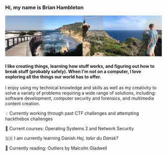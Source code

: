 ### Hi, my name is Brian Hambleton 
![Various pictures I've taken, or had taken of me from various locations.](https://github.com/bhambleton/bhambleton/raw/master/cover-photo.jpg)
#### I like creating things, learning how stuff works, and figuring out how to break stuff (probably safely). When I'm not on a computer, I love exploring all the things our world has to offer.

I enjoy using my technical knowledge and skills as well as my creativity to solve a variety of problems requiring a wide range of solutions, including: software development, computer security and forensics, and multimedia content creation. 

  :bulb: Currently working through past CTF challenges and attempting hackthebox challenges

  :school: Current courses: Operating Systems 2 and Network Security

  :denmark: I am currently learning Danish *Hej, taler du Dansk?*

  :book: Currently reading: Outliers by Malcolm Gladwell 


<!--
**bhambleton/bhambleton** is a ✨ _special_ ✨ repository because its `README.md` (this file) appears on your GitHub profile.

Here are some ideas to get you started:

- 🔭 I’m currently working on ...
- 🌱 I’m currently learning ...
- 👯 I’m looking to collaborate on ...
- 🤔 I’m looking for help with ...
- 💬 Ask me about ...
- 📫 How to reach me: ...
- 😄 Pronouns: ...
- ⚡ Fun fact: ...
-->
